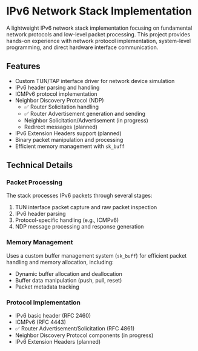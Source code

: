 # IPv6 Network Stack Implementation
A lightweight IPv6 network stack implementation focusing on fundamental network protocols and low-level packet processing. This project provides hands-on experience with network protocol implementation, system-level programming, and direct hardware interface communication.

## Features
- Custom TUN/TAP interface driver for network device simulation
- IPv6 header parsing and handling  
- ICMPv6 protocol implementation
 - Neighbor Discovery Protocol (NDP)
   - ✅ Router Solicitation handling
   - ✅ Router Advertisement generation and sending
   - Neighbor Solicitation/Advertisement (in progress)
   - Redirect messages (planned)
- IPv6 Extension Headers support (planned)
- Binary packet manipulation and processing
- Efficient memory management with `sk_buff`

## Technical Details

### Packet Processing
The stack processes IPv6 packets through several stages:
1. TUN interface packet capture and raw packet inspection
2. IPv6 header parsing
3. Protocol-specific handling (e.g., ICMPv6)
4. NDP message processing and response generation

### Memory Management
Uses a custom buffer management system (`sk_buff`) for efficient packet handling and memory allocation, including:
- Dynamic buffer allocation and deallocation
- Buffer data manipulation (push, pull, reset)
- Packet metadata tracking

### Protocol Implementation
- IPv6 basic header (RFC 2460)
- ICMPv6 (RFC 4443)
 - ✅ Router Advertisement/Solicitation (RFC 4861)
 - Neighbor Discovery Protocol components (in progress)
- IPv6 Extension Headers (planned)
